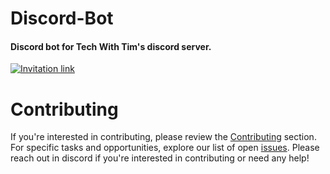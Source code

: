 # Discord-Bot
#### Discord bot for Tech With Tim's discord server.
[![Invitation link](https://discord.com/api/guilds/501090983539245061/widget.png?style=banner3)](https://discord.gg/twt)

# Contributing

If you're interested in contributing, please review the [Contributing](CONTRIBUTING.md) section. For specific tasks and opportunities, explore our list of open [issues](https://github.com/SylteA/Discord-Bot/issues).
Please reach out in discord if you're interested in contributing or need any help!
